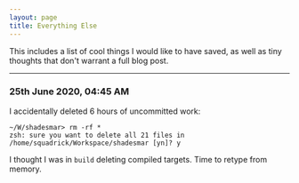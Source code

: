 ```yaml
---
layout: page
title: Everything Else
---
```


This includes a list of cool things I would like to have saved, as well as
tiny thoughts that don't warrant a full blog post.

---
### 25th June 2020, 04:45 AM

I accidentally deleted 6 hours of uncommitted work:

```
~/W/shadesmar> rm -rf *
zsh: sure you want to delete all 21 files in /home/squadrick/Workspace/shadesmar [yn]? y
```

I thought I was in `build` deleting compiled targets. Time to retype from memory.
